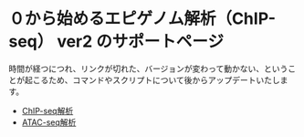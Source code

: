 # ０から始めるエピゲノム解析（ChIP-seq） ver2 のサポートページ

時間が経つにつれ、リンクが切れた、バージョンが変わって動かない、ということが起こるため、コマンドやスクリプトについて後からアップデートいたします。

- [ChIP-seq解析](chipseq.md)
- [ATAC-seq解析](chipseq.md)
